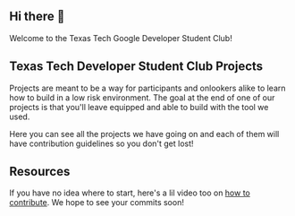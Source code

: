 ## Hi there 👋

Welcome to the Texas Tech Google Developer Student Club!

## Texas Tech Developer Student Club Projects

Projects are meant to be a way for participants and onlookers alike to learn how to build in a low risk environment. The goal at the end of one of our projects is that you'll leave equipped and able to build with the tool we used.

Here you can see all the projects we have going on and each of them will have contribution guidelines so you don't get lost!

## Resources

If you have no idea where to start, here's a lil video too on [how to contribute](https://www.youtube.com/watch?v=A-GXViaI4tI). We hope to see your commits soon!

<!--

**Here are some ideas to get you started:**

 A short introduction - what is your organization all about?
🌈 Contribution guidelines - how can the community get involved?
👩‍💻 Useful resources - where can the community find your docs? Is there anything else the community should know?
🍿 Fun facts - what does your team eat for breakfast?
🧙 Remember, you can do mighty things with the power of [Markdown](https://docs.github.com/github/writing-on-github/getting-started-with-writing-and-formatting-on-github/basic-writing-and-formatting-syntax)
-->
